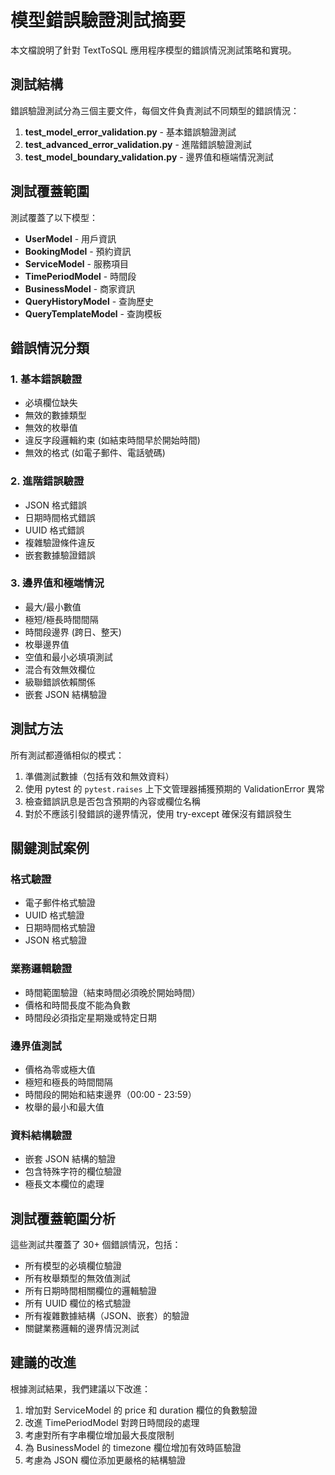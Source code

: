 # 模型錯誤驗證測試摘要

本文檔說明了針對 TextToSQL 應用程序模型的錯誤情況測試策略和實現。

## 測試結構

錯誤驗證測試分為三個主要文件，每個文件負責測試不同類型的錯誤情況：

1. **test_model_error_validation.py** - 基本錯誤驗證測試
2. **test_advanced_error_validation.py** - 進階錯誤驗證測試  
3. **test_model_boundary_validation.py** - 邊界值和極端情況測試

## 測試覆蓋範圍

測試覆蓋了以下模型：

- **UserModel** - 用戶資訊
- **BookingModel** - 預約資訊
- **ServiceModel** - 服務項目
- **TimePeriodModel** - 時間段
- **BusinessModel** - 商家資訊
- **QueryHistoryModel** - 查詢歷史
- **QueryTemplateModel** - 查詢模板

## 錯誤情況分類

### 1. 基本錯誤驗證

- 必填欄位缺失
- 無效的數據類型
- 無效的枚舉值
- 違反字段邏輯約束 (如結束時間早於開始時間)
- 無效的格式 (如電子郵件、電話號碼)

### 2. 進階錯誤驗證

- JSON 格式錯誤
- 日期時間格式錯誤
- UUID 格式錯誤
- 複雜驗證條件違反
- 嵌套數據驗證錯誤

### 3. 邊界值和極端情況

- 最大/最小數值
- 極短/極長時間間隔
- 時間段邊界 (跨日、整天)
- 枚舉邊界值
- 空值和最小必填項測試
- 混合有效無效欄位
- 級聯錯誤依賴關係
- 嵌套 JSON 結構驗證

## 測試方法

所有測試都遵循相似的模式：

1. 準備測試數據（包括有效和無效資料）
2. 使用 pytest 的 `pytest.raises` 上下文管理器捕獲預期的 ValidationError 異常
3. 檢查錯誤訊息是否包含預期的內容或欄位名稱
4. 對於不應該引發錯誤的邊界情況，使用 try-except 確保沒有錯誤發生

## 關鍵測試案例

### 格式驗證

- 電子郵件格式驗證
- UUID 格式驗證
- 日期時間格式驗證
- JSON 格式驗證

### 業務邏輯驗證

- 時間範圍驗證（結束時間必須晚於開始時間）
- 價格和時間長度不能為負數
- 時間段必須指定星期幾或特定日期

### 邊界值測試

- 價格為零或極大值
- 極短和極長的時間間隔
- 時間段的開始和結束邊界（00:00 - 23:59）
- 枚舉的最小和最大值

### 資料結構驗證

- 嵌套 JSON 結構的驗證
- 包含特殊字符的欄位驗證
- 極長文本欄位的處理

## 測試覆蓋範圍分析

這些測試共覆蓋了 30+ 個錯誤情況，包括：

- 所有模型的必填欄位驗證
- 所有枚舉類型的無效值測試
- 所有日期時間相關欄位的邏輯驗證
- 所有 UUID 欄位的格式驗證
- 所有複雜數據結構（JSON、嵌套）的驗證
- 關鍵業務邏輯的邊界情況測試

## 建議的改進

根據測試結果，我們建議以下改進：

1. 增加對 ServiceModel 的 price 和 duration 欄位的負數驗證
2. 改進 TimePeriodModel 對跨日時間段的處理
3. 考慮對所有字串欄位增加最大長度限制
4. 為 BusinessModel 的 timezone 欄位增加有效時區驗證
5. 考慮為 JSON 欄位添加更嚴格的結構驗證